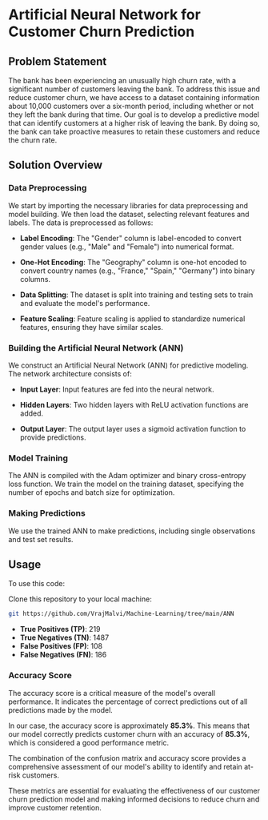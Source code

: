 # Artificial Neural Network for Customer Churn Prediction

## Problem Statement

The bank has been experiencing an unusually high churn rate, with a significant number of customers leaving the bank. To address this issue and reduce customer churn, we have access to a dataset containing information about 10,000 customers over a six-month period, including whether or not they left the bank during that time. Our goal is to develop a predictive model that can identify customers at a higher risk of leaving the bank. By doing so, the bank can take proactive measures to retain these customers and reduce the churn rate.

## Solution Overview

### Data Preprocessing

We start by importing the necessary libraries for data preprocessing and model building. We then load the dataset, selecting relevant features and labels. The data is preprocessed as follows:

- **Label Encoding**: The "Gender" column is label-encoded to convert gender values (e.g., "Male" and "Female") into numerical format.

- **One-Hot Encoding**: The "Geography" column is one-hot encoded to convert country names (e.g., "France," "Spain," "Germany") into binary columns.

- **Data Splitting**: The dataset is split into training and testing sets to train and evaluate the model's performance.

- **Feature Scaling**: Feature scaling is applied to standardize numerical features, ensuring they have similar scales.

### Building the Artificial Neural Network (ANN)

We construct an Artificial Neural Network (ANN) for predictive modeling. The network architecture consists of:

- **Input Layer**: Input features are fed into the neural network.

- **Hidden Layers**: Two hidden layers with ReLU activation functions are added.

- **Output Layer**: The output layer uses a sigmoid activation function to provide predictions.

### Model Training

The ANN is compiled with the Adam optimizer and binary cross-entropy loss function. We train the model on the training dataset, specifying the number of epochs and batch size for optimization.

### Making Predictions

We use the trained ANN to make predictions, including single observations and test set results.

## Usage

To use this code:

Clone this repository to your local machine:

```bash
git https://github.com/VrajMalvi/Machine-Learning/tree/main/ANN
```


- **True Positives (TP)**: 219
- **True Negatives (TN)**: 1487
- **False Positives (FP)**: 108
- **False Negatives (FN)**: 186

### Accuracy Score

The accuracy score is a critical measure of the model's overall performance. It indicates the percentage of correct predictions out of all predictions made by the model.

In our case, the accuracy score is approximately __85.3%__. This means that our model correctly predicts customer churn with an accuracy of __85.3%__, which is considered a good performance metric.

The combination of the confusion matrix and accuracy score provides a comprehensive assessment of our model's ability to identify and retain at-risk customers.

These metrics are essential for evaluating the effectiveness of our customer churn prediction model and making informed decisions to reduce churn and improve customer retention.
